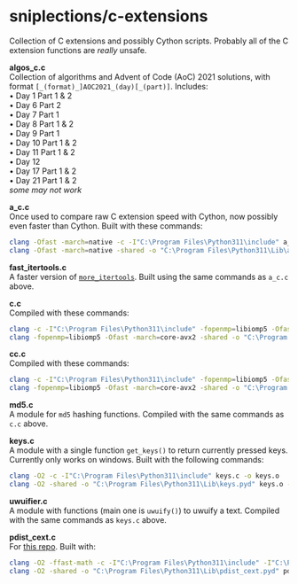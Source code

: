 # sniplections/c-extensions
Collection of C extensions and possibly Cython scripts. Probably all of the C extension functions are *really* unsafe.


**algos_c.c**<br/>
Collection of algorithms and Advent of Code (AoC) 2021 solutions, with format `[_(format)_]AOC2021_(day)[_(part)]`. Includes:<br/>
• Day 1 Part 1 & 2<br/>
• Day 6 Part 2<br/>
• Day 7 Part 1<br/>
• Day 8 Part 1 & 2<br/>
• Day 9 Part 1<br/>
• Day 10 Part 1 & 2<br/>
• Day 11 Part 1 & 2<br/>
• Day 12<br/>
• Day 17 Part 1 & 2<br/>
• Day 21 Part 1 & 2<br/>
*some may not work*

**a_c.c**<br/>
Once used to compare raw C extension speed with Cython, now possibly even faster than Cython. Built with these commands:
```bash
clang -Ofast -march=native -c -I"C:\Program Files\Python311\include" a_c.c -o a_c.o
clang -Ofast -march=native -shared -o "C:\Program Files\Python311\Lib\a_c.pyd" a_c.o -lPython311 -L"C:\Program Files\Python311\libs"
```

**fast_itertools.c**<br/>
A faster version of [`more_itertools`](https://pypi.org/project/more-itertools/). Built using the same commands as `a_c.c` above.

**c.c**<br/>
Compiled with these commands:
```bash
clang -c -I"C:\Program Files\Python311\include" -fopenmp=libiomp5 -Ofast -march=core-avx2 -Rpass-analysis=vectorize c.c -o c.o
clang -fopenmp=libiomp5 -Ofast -march=core-avx2 -shared -o "C:\Program Files\Python311\Lib\c.pyd" c.o -l"Python311" -L"C:\Program Files\Python311\libs"
```

**cc.c**<br/>
Compiled with these commands:
```bash
clang -c -I"C:\Program Files\Python311\include" -fopenmp=libiomp5 -Ofast -march=core-avx2 -Rpass-analysis=vectorize cc.c -o cc.o
clang -fopenmp=libiomp5 -Ofast -march=core-avx2 -shared -o "C:\Program Files\Python311\Lib\cc.pyd" cc.o -l"Python311" -L"C:\Program Files\Python311\libs"
```

**md5.c**<br/>
A module for `md5` hashing functions. Compiled with the same commands as `c.c` above.

**keys.c**<br/>
A module with a single function `get_keys()` to return currently pressed keys. Currently only works on windows. Built with the following commands:
```bash
clang -O2 -c -I"C:\Program Files\Python311\include" keys.c -o keys.o
clang -O2 -shared -o "C:\Program Files\Python311\Lib\keys.pyd" keys.o -lPython311 -L"C:\Program Files\Python311\libs"
```

**uwuifier.c**<br/>
A module with functions (main one is `uwuify()`) to uwuify a text. Compiled with the same commands as `keys.c` above.

**pdist_cext.c**<br/>
For [this repo](https://github.com/trygvrad/python-speedup-comparison). Built with:
```bash
clang -O2 -ffast-math -c -I"C:\Program Files\Python311\include" -I"C:\Program Files\Python311\Lib\site-packages\numpy\core\include" pdist_cext.c -o pdist_cext.o
clang -O2 -shared -o "C:\Program Files\Python311\Lib\pdist_cext.pyd" pdist_cext.o -lPython311 -L"C:\Program Files\Python311\libs"
```
